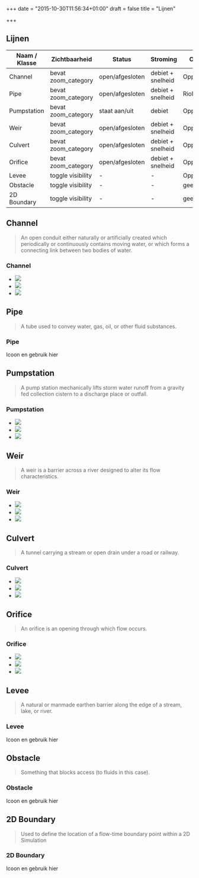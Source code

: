+++
date = "2015-10-30T11:56:34+01:00"
draft = false
title = "Lijnen"

+++

Lijnen
-------


| Naam / Klasse     | Zichtbaarheid         | Status            | Stroming              | Onderscheid       | Icoon                     |
|-----------------	|---------------------	|-----------------	|-------------------	|------------------	|---------------------------|
| Channel         	| bevat zoom_category 	| open/afgesloten 	| debiet + snelheid 	| Oppervlaktewater 	| <img src="../../../images/icons/icon-channel.svg" class="icon-2x" /> |
| Pipe            	| bevat zoom_category 	| open/afgesloten 	| debiet + snelheid 	| Riolering        	|                           |
| Pumpstation     	| bevat zoom_category 	| staat aan/uit   	| debiet            	| Opp of riolering 	| <img src="../../../images/icons/icon-pumpstation.svg" class="icon-2x" /> |
| Weir            	| bevat zoom_category 	| open/afgesloten 	| debiet + snelheid 	| Opp of riolering 	| <img src="../../../images/icons/icon-weir.svg" class="icon-2x" /> |
| Culvert         	| bevat zoom_category 	| open/afgesloten 	| debiet + snelheid 	| Oppervlaktewater 	| <img src="../../../images/icons/icon-culvert.svg" class="icon-2x" /> |
| Orifice         	| bevat zoom_category 	| open/afgesloten 	| debiet + snelheid 	| Opp of riolering 	| <img src="../../../images/icons/icon-orifice.svg" class="icon-2x" /> |
| Levee           	| toggle visibility   	| -                	| -                 	| Oppervlaktewater 	| ?                         |
| Obstacle        	| toggle visibility   	| -                	| -                 	| geen             	| ?                         |
| 2D Boundary    	| toggle visibility   	| -                	| -                 	| geen             	| ?                         |



## Channel

> An open conduit either naturally or artificially created which periodically or continuously contains moving water, or which forms a connecting link between two bodies of water.

<div class="panel panel-default">
  <div class="panel-heading">
    <h3 class="panel-title">Channel</h3>
  </div>
  <div class="panel-body">
    <ul class="list-group">
      <li class="list-group-item"><img src="../../../images/icons/icon-channel.svg" class="icon-1x" /></li>
      <li class="list-group-item"><img src="../../../images/icons/icon-channel.svg" class="icon-2x" /></li>
      <li class="list-group-item"><img src="../../../images/icons/icon-channel.svg" class="icon-3x" /></li>
    </ul>
  </div>
</div>


## Pipe

> A tube used to convey water, gas, oil, or other fluid substances.

<div class="panel panel-default">
  <div class="panel-heading">
    <h3 class="panel-title">Pipe</h3>
  </div>
  <div class="panel-body">
    Icoon en gebruik hier
  </div>
</div>


## Pumpstation

> A pump station mechanically lifts storm water runoff from a gravity fed collection cistern to a discharge place or outfall.

<div class="panel panel-default">
  <div class="panel-heading">
    <h3 class="panel-title">Pumpstation</h3>
  </div>
  <div class="panel-body">
    <ul class="list-group">
      <li class="list-group-item"><img src="../../../images/icons/icon-pumpstation.svg" class="icon-1x" /></li>
      <li class="list-group-item"><img src="../../../images/icons/icon-pumpstation.svg" class="icon-2x" /></li>
      <li class="list-group-item"><img src="../../../images/icons/icon-pumpstation.svg" class="icon-3x" /></li>
    </ul>
  </div>
</div>


## Weir

> A weir is a barrier across a river designed to alter its flow characteristics.

<div class="panel panel-default">
  <div class="panel-heading">
    <h3 class="panel-title">Weir</h3>
  </div>
  <div class="panel-body">
    <ul class="list-group">
      <li class="list-group-item"><img src="../../../images/icons/icon-weir.svg" class="icon-1x" /></li>
      <li class="list-group-item"><img src="../../../images/icons/icon-weir.svg" class="icon-2x" /></li>
      <li class="list-group-item"><img src="../../../images/icons/icon-weir.svg" class="icon-3x" /></li>
    </ul>
  </div>
</div>


## Culvert

> A tunnel carrying a stream or open drain under a road or railway.

<div class="panel panel-default">
  <div class="panel-heading">
    <h3 class="panel-title">Culvert</h3>
  </div>
  <div class="panel-body">
    <ul class="list-group">
      <li class="list-group-item"><img src="../../../images/icons/icon-culvert.svg" class="icon-1x" /></li>
      <li class="list-group-item"><img src="../../../images/icons/icon-culvert.svg" class="icon-2x" /></li>
      <li class="list-group-item"><img src="../../../images/icons/icon-culvert.svg" class="icon-3x" /></li>
    </ul>
  </div>
</div>


## Orifice

> An orifice is an opening through which flow occurs.

<div class="panel panel-default">
  <div class="panel-heading">
    <h3 class="panel-title">Orifice</h3>
  </div>
  <div class="panel-body">
    <ul class="list-group">
      <li class="list-group-item"><img src="../../../images/icons/icon-orifice.svg" class="icon-1x" /></li>
      <li class="list-group-item"><img src="../../../images/icons/icon-orifice.svg" class="icon-2x" /></li>
      <li class="list-group-item"><img src="../../../images/icons/icon-orifice.svg" class="icon-3x" /></li>
    </ul>
  </div>
</div>



## <a name="levee"></a>Levee

> A natural or manmade earthen barrier along the edge of a stream, lake, or river.

<div class="panel panel-default">
  <div class="panel-heading">
    <h3 class="panel-title">Levee</h3>
  </div>
  <div class="panel-body">
    Icoon en gebruik hier
  </div>
</div>

## <a name="obstacle"></a>Obstacle

> Something that blocks access (to fluids in this case).

<div class="panel panel-default">
  <div class="panel-heading">
    <h3 class="panel-title">Obstacle</h3>
  </div>
  <div class="panel-body">
    Icoon en gebruik hier
  </div>
</div>




## <a name="bound2d"></a>2D Boundary

> Used to define the location of a flow-time boundary point within a 2D Simulation

<div class="panel panel-default">
  <div class="panel-heading">
    <h3 class="panel-title">2D Boundary</h3>
  </div>
  <div class="panel-body">
    Icoon en gebruik hier
  </div>
</div>
